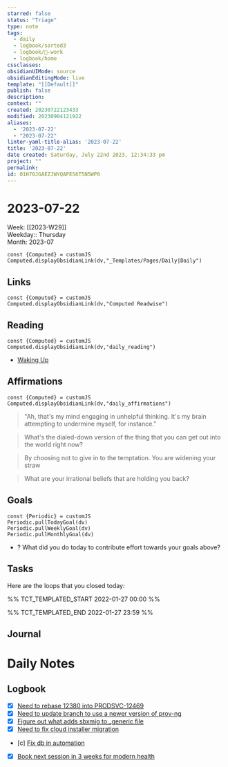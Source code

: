 ```yaml
---
starred: false
status: "Triage"
type: note
tags:
  - daily
  - logbook/sorted3
  - logbook/👔-work
  - logbook/home
cssclasses: 
obsidianUIMode: source
obsidianEditingMode: live
template: "[[Default]]"
publish: false
description: 
context: ""
created: 20230722123433
modified: 20230904121922
aliases:
  - '2023-07-22'
  - "2023-07-22"
linter-yaml-title-alias: '2023-07-22'
title: '2023-07-22'
date created: Saturday, July 22nd 2023, 12:34:33 pm
project: ""
permalink: 
id: 01H70JGAEZJWYQAPES6T5N5WP0
---
```


# 2023-07-22

Week: [[2023-W29]]  
Weekday:: Thursday  
Month: 2023-07

```dataviewjs
const {Computed} = customJS
Computed.displayObsidianLink(dv,"_Templates/Pages/Daily|Daily")
```

## Links

```dataviewjs
const {Computed} = customJS
Computed.displayObsidianLink(dv,"Computed Readwise")
```

## Reading

```dataviewjs
const {Computed} = customJS
Computed.displayObsidianLink(dv,"daily_reading")
```
- [Waking Up]( https://read.readwise.io/read/01gjr2j724698ts9z7mbyxz63z)


## Affirmations

```dataviewjs
const {Computed} = customJS
Computed.displayObsidianLink(dv,"daily_affirmations")
```

> "Ah, that's my mind engaging in unhelpful thinking. It's my brain attempting to undermine myself, for instance."

> What's the dialed-down version of the thing that you can get out into the world right now?

> By choosing not to give in to the temptation. You are widening your straw

> What are your irrational beliefs that are holding you back?

## Goals

```dataviewjs
const {Periodic} = customJS
Periodic.pullTodayGoal(dv)
Periodic.pullWeeklyGoal(dv)
Periodic.pullMonthlyGoal(dv)
```
- ? What did you do today to contribute effort towards your goals above?

## Tasks

Here are the loops that you closed today:

%% TCT_TEMPLATED_START 2022-01-27 00:00 %%

%% TCT_TEMPLATED_END 2022-01-27 23:59 %%

## Journal



# Daily Notes


## Logbook
- [x] [Need to rebase 12380 into PRODSVC-12469](things:///show?id=KNq8cJQPvTZHjc7F1jKugf)
- [x] [Need to update branch to use a newer version of prov-ng](things:///show?id=DXvan878VMRuog5FvyBQge)
- [x] [Figure out what adds sbxmig to _generic file](things:///show?id=STZpB64QhWGsNbeBYuqeH3)
- [x] [Need to fix cloud installer migration](things:///show?id=P9g2CyLPzomK11ntSSSmNi)
- [c] [Fix db in automation](things:///show?id=NFX8xCqkL7DJXc7F6Xmwfs)
- [x] [Book next session in 3 weeks for modern health](things:///show?id=PWgUvHS1DJ6wPranxG8fJL)
